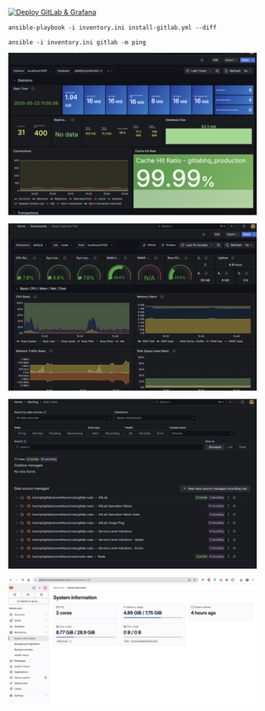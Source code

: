 [![Deploy GitLab & Grafana](https://github.com/dimaserbenyuk/Ansible-gitlab/actions/workflows/deploy.yml/badge.svg?branch=main)](https://github.com/dimaserbenyuk/Ansible-gitlab/actions/workflows/deploy.yml)

```shell
ansible-playbook -i inventory.ini install-gitlab.yml --diff
```

```shell
ansible -i inventory.ini gitlab -m ping
```

![](/images/1.png)

![](/images/2.png)

![](/images/3.png)

![](/images/4.png)